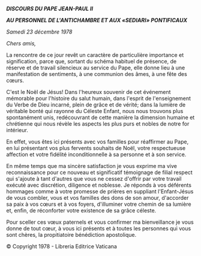 ***DISCOURS DU PAPE JEAN-PAUL II***

***AU PERSONNEL DE L'ANTICHAMBRE ET AUX «SEDIARI» PONTIFICAUX***

*Samedi 23 décembre 1978*

*Chers amis,*

La rencontre de ce jour revêt un caractère de particulière importance et signification, parce que, sortant du schéma habituel de présence, de réserve et de travail silencieux au service du Pape, elle donne lieu à une manifestation de sentiments, à une communion des âmes, à une fête des cœurs.

C'est le Noël de Jésus! Dans l'heureux souvenir de cet événement mémorable pour l'histoire du salut humain, dans l'esprit de l'enseignement du Verbe de Dieu incarné, plein de grâce et de vérité; dans la lumière de véritable bonté qui rayonne du Céleste Enfant, nous nous trouvons plus spontanément unis, redécouvrant de cette manière la dimension humaine et chrétienne qui nous révèle les aspects les plus purs et nobles de notre for intérieur.

En effet, vous êtes ici présents avec vos familles pour réaffirmer au Pape, en lui présentant vos plus fervents souhaits de Noël, votre respectueuse affection et votre fidélité inconditionnelle à sa personne et à son service.

En même temps que ma sincère satisfaction je vous exprime ma vive reconnaissance pour ce nouveau et significatif témoignage de filial respect qui s'ajoute à tant d'autres que vous ne cessez d'offrir par votre travail exécuté avec discrétion, diligence et noblesse. Je réponds à vos déférents hommages comme à votre promesse de prières en suppliant l'Enfant-Jésus de vous combler, vous et vos familles des dons de son amour, d'accorder sa paix à vos cœurs et à vos foyers, d'illuminer votre chemin de sa lumière et, enfin, de réconforter votre existence de sa grâce céleste.

Pour sceller ces vœux paternels et vous confirmer ma bienveillance je vous donne de tout cœur, à vous ici présents et à toutes les personnes qui vous sont chères, la propitiatoire bénédiction apostolique.

© Copyright 1978 - Libreria Editrice Vaticana